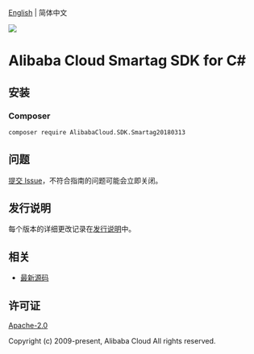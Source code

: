 [English](README.md) | 简体中文

![](https://aliyunsdk-pages.alicdn.com/icons/AlibabaCloud.svg)

# Alibaba Cloud Smartag SDK for C#

## 安装

### Composer

```bash
composer require AlibabaCloud.SDK.Smartag20180313
```

## 问题

[提交 Issue](https://github.com/aliyun/alibabacloud-csharp-sdk/issues/new)，不符合指南的问题可能会立即关闭。

## 发行说明

每个版本的详细更改记录在[发行说明](./ChangeLog.md)中。

## 相关

* [最新源码](https://github.com/aliyun/alibabacloud-csharp-sdk/)

## 许可证

[Apache-2.0](http://www.apache.org/licenses/LICENSE-2.0)

Copyright (c) 2009-present, Alibaba Cloud All rights reserved.
